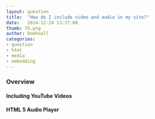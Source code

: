 ```yaml
---
layout: question
title:  "How do I include video and audio in my site?"
date:   2014-12-24 13:37:00
thumb: 75.png
author: Domhnall
categories:
- question
- html
- media
- embedding
---
```


### Overview



#### Including YouTube Videos


#### HTML 5 Audio Player


